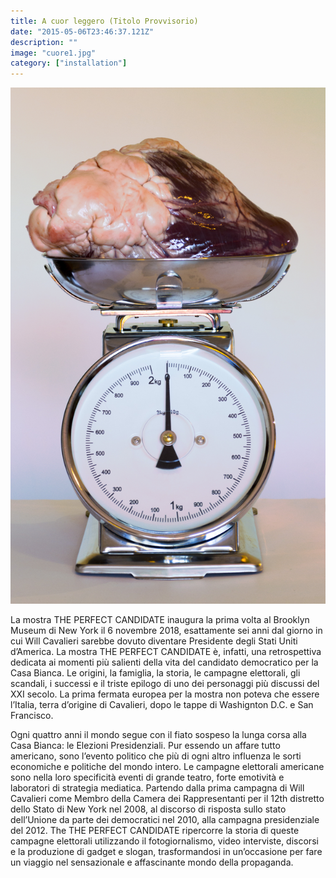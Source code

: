 ```yaml
---
title: A cuor leggero (Titolo Provvisorio)
date: "2015-05-06T23:46:37.121Z"
description: ""
image: "cuore1.jpg"
category: ["installation"]
---
```


![cuore](cuore1.jpg)

La mostra THE PERFECT CANDIDATE inaugura la prima volta al Brooklyn Museum di New York il 6 novembre 2018, esattamente sei anni dal giorno in cui Will Cavalieri sarebbe dovuto diventare Presidente degli Stati Uniti d’America.
La mostra THE PERFECT CANDIDATE è, infatti, una retrospettiva dedicata ai momenti più salienti della vita del candidato democratico per la Casa Bianca.
Le origini, la famiglia, la storia, le campagne elettorali, gli scandali, i successi e il triste epilogo di uno dei personaggi più discussi del XXI secolo.
La prima fermata europea per la mostra non poteva che essere l’Italia, terra d’origine di Cavalieri, dopo le tappe di Washignton D.C. e San Francisco.

Ogni quattro anni il mondo segue con il fiato sospeso la lunga corsa alla Casa Bianca: le Elezioni Presidenziali. Pur essendo un affare tutto americano, sono l’evento politico che più di ogni altro influenza le sorti economiche e politiche del mondo intero. Le campagne elettorali americane sono nella loro specificità eventi di grande teatro, forte emotività e laboratori di strategia mediatica.
Partendo dalla prima campagna di Will Cavalieri come Membro della Camera dei Rappresentanti per il 12th distretto dello Stato di New York nel 2008, al discorso di risposta sullo stato dell’Unione da parte dei democratici nel 2010, alla campagna presidenziale del 2012. The THE PERFECT CANDIDATE ripercorre la storia di queste campagne elettorali utilizzando il fotogiornalismo, video interviste, discorsi e la produzione di gadget e slogan, trasformandosi in un’occasione per fare un viaggio nel sensazionale e affascinante mondo della propaganda.
